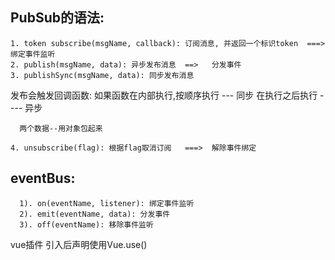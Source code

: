 ## PubSub的语法:
    1. token subscribe(msgName, callback): 订阅消息, 并返回一个标识token  ===> 绑定事件监听
    2. publish(msgName, data): 异步发布消息  ==>   分发事件
    3. publishSync(msgName, data): 同步发布消息
  发布会触发回调函数:
      如果函数在内部执行,按顺序执行 --- 同步
      在执行之后执行 ---- 异步

      两个数据--用对象包起来

    4. unsubscribe(flag): 根据flag取消订阅   ===>  解除事件绑定


  ## eventBus:
      1). on(eventName, listener): 绑定事件监听
      2). emit(eventName, data): 分发事件
      3). off(eventName): 移除事件监听
 

vue插件
引入后声明使用Vue.use()





